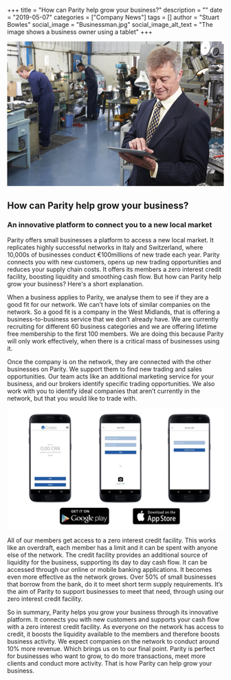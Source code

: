 +++
title = "How can Parity help grow your business?"
description = ""
date = "2019-05-07"
categories = ["Company News"]
tags = []
author = "Stuart Bowles"
social_image = "Businessman.jpg"
social_image_alt_text = "The image shows a business owner using a tablet"
+++

![The image shows a business owner using a tablet](Businessman.jpg)

## How can Parity help grow your business?


### An innovative platform to connect you to a new local market

Parity offers small businesses a platform to access a new local market. It replicates highly successful networks in Italy and Switzerland, where 10,000s of businesses conduct €100millions of new trade each year. Parity connects you with new customers, opens up new trading opportunities and reduces your supply chain costs. It offers its members a zero interest credit facility, boosting liquidity and smoothing cash flow. But how can Parity help grow your business? Here's a short explanation.

When a business applies to Parity, we analyse them to see if they are a good fit for our network. We can’t have lots of similar companies on the network. So a good fit is a company in the West Midlands, that is offering a business-to-business service that we don’t already have. We are currently recruiting for different 60 business categories and we are offering lifetime free membership to the first 100 members. We are doing this because Parity will only work effectively, when there is a critical mass of businesses using it.

Once the company is on the network, they are connected with the other businesses on Parity. We support them to find new trading and sales opportunities. Our team acts like an additional marketing service for your business, and our brokers identify specific trading opportunities. We also work with you to identify ideal companies that aren’t currently in the network, but that you would like to trade with.

![Credex App](Credex-Mobile-App.jpg)

All of our members get access to a zero interest credit facility. This works like an overdraft, each member has a limit and it can be spent with anyone else of the network. The credit facility provides an additional source of liquidity for the business, supporting its day to day cash flow. It can be accessed through our online or mobile banking applications. It becomes even more effective as the network grows. Over 50% of small businesses that borrow from the bank, do it to meet short term supply requirements. It’s the aim of Parity to support businesses to meet that need, through using our zero interest credit facility.

So in summary, Parity helps you grow your business through its innovative platform. It connects you with new customers and supports your cash flow with a zero interest credit facility. As everyone on the network has access to credit, it boosts the liquidity available to the members and therefore boosts business activity. We expect companies on the network to conduct around 10% more revenue. Which brings us on to our final point. Parity is perfect for businesses who want to grow, to do more transactions, meet more clients and conduct more activity. That is how Parity can help grow your business.
